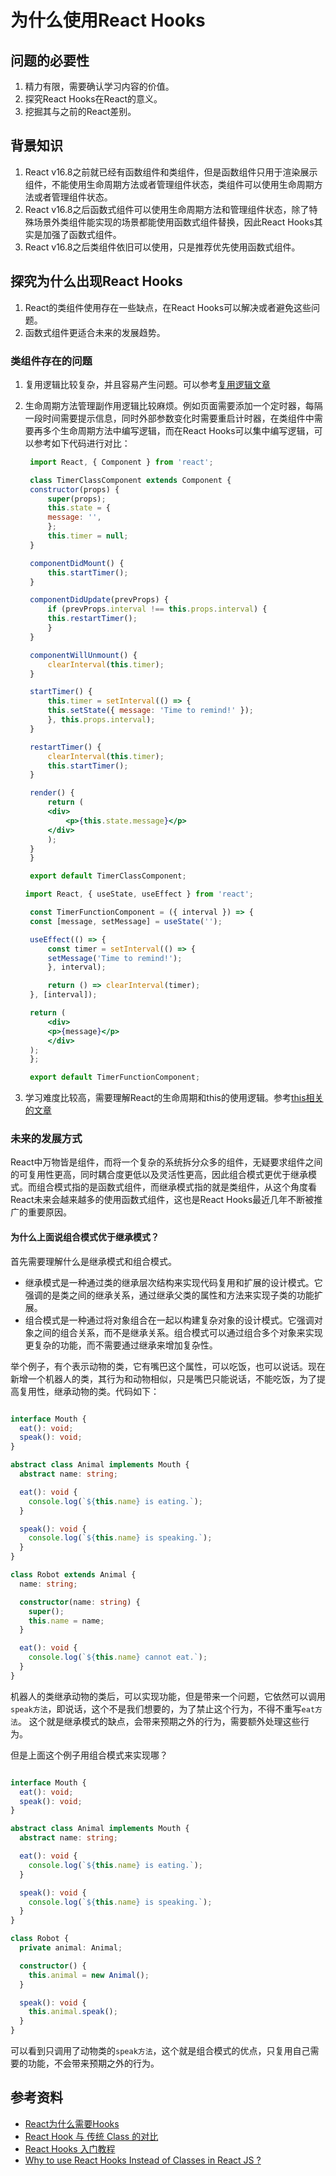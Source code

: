 # 为什么使用React Hooks

## 问题的必要性

1. 精力有限，需要确认学习内容的价值。
2. 探究React Hooks在React的意义。
3. 挖掘其与之前的React差别。

## 背景知识

1. React v16.8之前就已经有函数组件和类组件，但是函数组件只用于渲染展示组件，不能使用生命周期方法或者管理组件状态，类组件可以使用生命周期方法或者管理组件状态。
2. React v16.8之后函数式组件可以使用生命周期方法和管理组件状态，除了特殊场景外类组件能实现的场景都能使用函数式组件替换，因此React Hooks其实是加强了函数式组件。
3. React v16.8之后类组件依旧可以使用，只是推荐优先使用函数式组件。

## 探究为什么出现React Hooks

1. React的类组件使用存在一些缺点，在React Hooks可以解决或者避免这些问题。
2. 函数式组件更适合未来的发展趋势。

### 类组件存在的问题

1. 复用逻辑比较复杂，并且容易产生问题。可以参考[复用逻辑文章](./02-类组件复用逻辑的方法.md)
2. 生命周期方法管理副作用逻辑比较麻烦。例如页面需要添加一个定时器，每隔一段时间需要提示信息，同时外部参数变化时需要重启计时器，在类组件中需要再多个生命周期方法中编写逻辑，而在React Hooks可以集中编写逻辑，可以参考如下代码进行对比：
   ```jsx
    import React, { Component } from 'react';

    class TimerClassComponent extends Component {
    constructor(props) {
        super(props);
        this.state = {
        message: '',
        };
        this.timer = null;
    }

    componentDidMount() {
        this.startTimer();
    }

    componentDidUpdate(prevProps) {
        if (prevProps.interval !== this.props.interval) {
        this.restartTimer();
        }
    }

    componentWillUnmount() {
        clearInterval(this.timer);
    }

    startTimer() {
        this.timer = setInterval(() => {
        this.setState({ message: 'Time to remind!' });
        }, this.props.interval);
    }

    restartTimer() {
        clearInterval(this.timer);
        this.startTimer();
    }

    render() {
        return (
        <div>
            <p>{this.state.message}</p>
        </div>
        );
    }
    }

    export default TimerClassComponent;

   ```
   
   ```jsx
   import React, { useState, useEffect } from 'react';

    const TimerFunctionComponent = ({ interval }) => {
    const [message, setMessage] = useState('');

    useEffect(() => {
        const timer = setInterval(() => {
        setMessage('Time to remind!');
        }, interval);

        return () => clearInterval(timer);
    }, [interval]);

    return (
        <div>
        <p>{message}</p>
        </div>
    );
    };

    export default TimerFunctionComponent;
   ```
3. 学习难度比较高，需要理解React的生命周期和this的使用逻辑。参考[this相关的文章](./03-this的使用.md)

### 未来的发展方式

React中万物皆是组件，而将一个复杂的系统拆分众多的组件，无疑要求组件之间的可复用性更高，同时耦合度更低以及灵活性更高，因此组合模式更优于继承模式。而组合模式指的是函数式组件，而继承模式指的就是类组件，从这个角度看React未来会越来越多的使用函数式组件，这也是React Hooks最近几年不断被推广的重要原因。

#### 为什么上面说组合模式优于继承模式？

首先需要理解什么是继承模式和组合模式。

- 继承模式是一种通过类的继承层次结构来实现代码复用和扩展的设计模式。它强调的是类之间的继承关系，通过继承父类的属性和方法来实现子类的功能扩展。
- 组合模式是一种通过将对象组合在一起以构建复杂对象的设计模式。它强调对象之间的组合关系，而不是继承关系。组合模式可以通过组合多个对象来实现更复杂的功能，而不需要通过继承来增加复杂性。

举个例子，有个表示动物的类，它有嘴巴这个属性，可以吃饭，也可以说话。现在新增一个机器人的类，其行为和动物相似，只是嘴巴只能说话，不能吃饭，为了提高复用性，继承动物的类。代码如下：

```ts

interface Mouth {
  eat(): void;
  speak(): void;
}

abstract class Animal implements Mouth {
  abstract name: string;

  eat(): void {
    console.log(`${this.name} is eating.`);
  }

  speak(): void {
    console.log(`${this.name} is speaking.`);
  }
}

class Robot extends Animal {
  name: string;

  constructor(name: string) {
    super();
    this.name = name;
  }

  eat(): void {
    console.log(`${this.name} cannot eat.`);
  }
}

```

机器人的类继承动物的类后，可以实现功能，但是带来一个问题，它依然可以调用`speak方法`，即说话，这个不是我们想要的，为了禁止这个行为，不得不重写`eat方法`。
这个就是继承模式的缺点，会带来预期之外的行为，需要额外处理这些行为。

但是上面这个例子用组合模式来实现哪？

```ts

interface Mouth {
  eat(): void;
  speak(): void;
}

abstract class Animal implements Mouth {
  abstract name: string;

  eat(): void {
    console.log(`${this.name} is eating.`);
  }

  speak(): void {
    console.log(`${this.name} is speaking.`);
  }
}

class Robot {
  private animal: Animal;

  constructor() {
    this.animal = new Animal();
  }

  speak(): void {
    this.animal.speak();
  }
}

```

可以看到只调用了动物类的`speak方法`，这个就是组合模式的优点，只复用自己需要的功能，不会带来预期之外的行为。

## 参考资料

- [React为什么需要Hooks](https://cloud.tencent.com/developer/article/2079066)
- [React Hook 与 传统 Class 的对比](https://jelly.jd.com/article/61aed4a97f05d46ce6b791f4)
- [React Hooks 入门教程](https://www.ruanyifeng.com/blog/2019/09/react-hooks.html)
- [Why to use React Hooks Instead of Classes in React JS ?](https://www.geeksforgeeks.org/why-to-use-react-hooks-instead-of-classes-in-reactjs/)